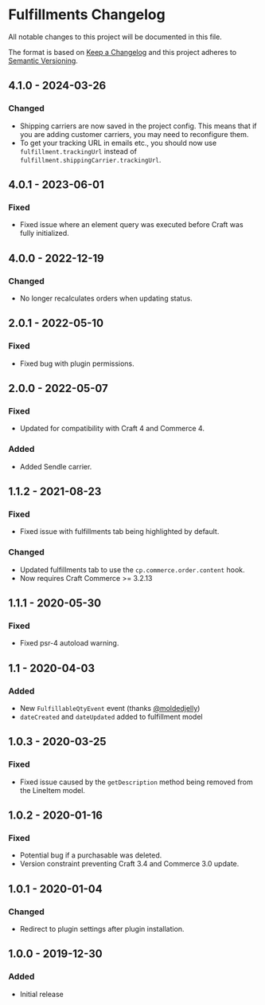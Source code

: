 # Fulfillments Changelog

All notable changes to this project will be documented in this file.

The format is based on [Keep a Changelog](http://keepachangelog.com/) and this project adheres to [Semantic Versioning](http://semver.org/).

## 4.1.0 - 2024-03-26
### Changed
- Shipping carriers are now saved in the project config. This means that if you are adding customer carriers, you may need to reconfigure them.
- To get your tracking URL in emails etc., you should now use `fulfillment.trackingUrl` instead of `fulfillment.shippingCarrier.trackingUrl`.

## 4.0.1 - 2023-06-01
### Fixed
- Fixed issue where an element query was executed before Craft was fully initialized.

## 4.0.0 - 2022-12-19
### Changed
- No longer recalculates orders when updating status.

## 2.0.1 - 2022-05-10
### Fixed
- Fixed bug with plugin permissions.

## 2.0.0 - 2022-05-07
### Fixed
- Updated for compatibility with Craft 4 and Commerce 4.
### Added
- Added Sendle carrier.

## 1.1.2 - 2021-08-23
### Fixed
- Fixed issue with fulfillments tab being highlighted by default.
### Changed
- Updated fulfillments tab to use the `cp.commerce.order.content` hook.
- Now requires Craft Commerce >= 3.2.13

## 1.1.1 - 2020-05-30
### Fixed
- Fixed psr-4 autoload warning.

## 1.1 - 2020-04-03
### Added
- New `FulfillableQtyEvent` event (thanks [@moldedjelly](https://github.com/moldedjelly))
- `dateCreated` and `dateUpdated` added to fulfillment model

## 1.0.3 - 2020-03-25
### Fixed
- Fixed issue caused by the `getDescription` method being removed from the LineItem model.

## 1.0.2 - 2020-01-16
### Fixed
- Potential bug if a purchasable was deleted.
- Version constraint preventing Craft 3.4 and Commerce 3.0 update.

## 1.0.1 - 2020-01-04
### Changed
- Redirect to plugin settings after plugin installation.

## 1.0.0 - 2019-12-30
### Added
- Initial release
